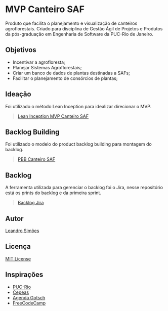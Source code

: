 # MVP Canteiro SAF
Produto que facilita o planejamento e visualização de canteiros agroflorestais. 
Criado para disciplina de Gestão Ágil de Projetos e Produtos da pós-graduação em Engenharia de Software da PUC-Rio de Janeiro.

## Objetivos
- Incentivar a agrofloresta;
- Planejar Sistemas Agroflorestais;
- Criar um banco de dados de plantas destinadas a SAFs;
- Facilitar o planejamento de consórcios de plantas;

## Ideação
Foi utilizado o método Lean Inception para idealizar direcionar o MVP.

> [Lean Inception MVP Canteiro SAF](https://miro.com/app/board/uXjVKdwYcVQ=/?share_link_id=131189567277)

## Backlog Building
Foi utilizado o modelo do product backlog building para montagem do backlog.

> [PBB Canteiro SAF](https://miro.com/app/board/uXjVKW0wpKs=/?share_link_id=203178916696)

## Backlog
A ferramenta utilizada para gerenciar o backlog foi o Jira, nesse repositório está os prints do backlog e da primeira sprint.

> [Backlog Jira](https://github.com/Leandr0SmS/MVP_Canteiro_SAF/blob/main/backlog_canteiro_saf.pdf)

## Autor
 
[Leandro Simões](https://github.com/Leandr0SmS)

## Licença
[MIT License](https://github.com/Leandr0SmS/MVP_Canteiro_SAF/blob/main/LICENSE.md)

## Inspirações

* [PUC-Rio](https://www.puc-rio.br/index.html)
* [Cepeas](https://www.cepeas.org/)
* [Agenda Gotsch](https://agendagotsch.com/)
* [FreeCodeCamp](https://www.freecodecamp.org/learn/)